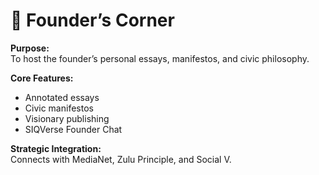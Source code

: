 # 🧭 Founder’s Corner

**Purpose:**  
To host the founder’s personal essays, manifestos, and civic philosophy.

**Core Features:**
- Annotated essays
- Civic manifestos
- Visionary publishing
- SIQVerse Founder Chat

**Strategic Integration:**  
Connects with MediaNet, Zulu Principle, and Social V.
